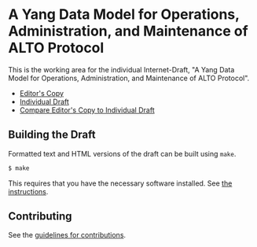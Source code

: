 # A Yang Data Model for Operations, Administration, and Maintenance of ALTO Protocol

This is the working area for the individual Internet-Draft, "A Yang Data Model for Operations, Administration, and Maintenance of ALTO Protocol".

* [Editor's Copy](https://openalto.github.io/draft-alto-oam-yang/#go.draft-zhang-alto-oam-yang.html)
* [Individual Draft](https://tools.ietf.org/html/draft-zhang-alto-oam-yang)
* [Compare Editor's Copy to Individual Draft](https://openalto.github.io/draft-alto-oam-yang/#go.draft-zhang-alto-oam-yang.diff)

## Building the Draft

Formatted text and HTML versions of the draft can be built using `make`.

```sh
$ make
```

This requires that you have the necessary software installed.  See
[the instructions](https://github.com/martinthomson/i-d-template/blob/master/doc/SETUP.md).


## Contributing

See the
[guidelines for contributions](https://github.com/openalto/draft-alto-oam-yang/blob/main/CONTRIBUTING.md).
